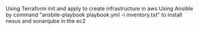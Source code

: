 Using Terraform init and apply to create infrastructure in aws
Using Ansible by command "ansbile-playbook playbook.yml -i inventory.txt" to install nexus and sonarqube in the ec2
